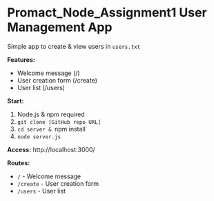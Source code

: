 # Promact_Node_Assignment1 User Management App

Simple app to create & view users in `users.txt`

**Features:**

- Welcome message (/)
- User creation form (/create)
- User list (/users)

**Start:**

1. Node.js & npm required
2. `git clone [GitHub repo URL]`
3. `cd server & `npm install`
4. `node server.js`

**Access:** http://localhost:3000/

**Routes:**

- `/` - Welcome message
- `/create` - User creation form
- `/users` - User list

